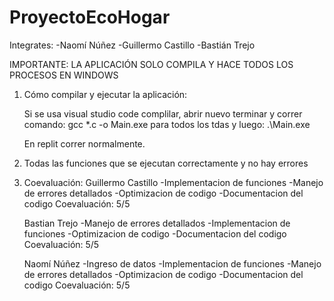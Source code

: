 # ProyectoEcoHogar
Integrates: 
-Naomí Núñez
-Guillermo Castillo
-Bastián Trejo

IMPORTANTE: LA APLICACIÓN SOLO COMPILA Y HACE TODOS LOS PROCESOS EN WINDOWS

 
1. Cómo compilar y ejecutar la aplicación:
   
   Si se usa visual studio code complilar, abrir nuevo terminar y correr comando:
   gcc *.c -o Main.exe
   para todos los tdas y luego:
   .\Main.exe

   En replit correr normalmente.
   
2. Todas las funciones que se ejecutan correctamente y no hay errores 
   
3. Coevaluación:
   Guillermo Castillo
   -Implementacion de funciones
   -Manejo de errores detallados
   -Optimizacion de codigo
   -Documentacion del codigo
   Coevaluación: 5/5
   
   Bastian Trejo
   -Manejo de errores detallados
   -Implementacion de funciones
   -Optimizacion de codigo 
   -Documentacion del codigo
   Coevaluación: 5/5
  
   Naomí Núñez 
   -Ingreso de datos
   -Implementacion de funciones
   -Manejo de errores detallados
   -Optimizacion de codigo
   -Documentacion del codigo
   Coevaluación: 5/5 
   
   